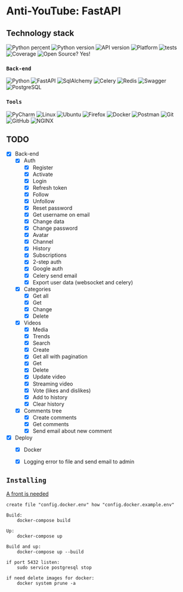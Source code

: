 # Anti-YouTube: FastAPI

## Technology stack

![Python percent](https://img.shields.io/github/languages/top/Counter0021/Anti-YouTube-back-end)
![Python version](https://img.shields.io/badge/python-3.8.10-green)
![API version](https://img.shields.io/badge/API-v0.3.3-orange)
![Platform](https://img.shields.io/badge/os-linux_ubuntu-red)
![tests](https://img.shields.io/badge/tests-passing-success)
![Coverage](https://img.shields.io/badge/coverage-93%25-brightgreen)
![Open Source? Yes!](https://badgen.net/badge/Open%20Source%20%3F/Yes%21/blue?icon=github)

### `Back-end`

![Python](https://img.shields.io/badge/Python-3776AB?style=for-the-badge&logo=python&logoColor=white)
![FastAPI](https://img.shields.io/badge/fastapi-109989?style=for-the-badge&logo=FASTAPI&logoColor=white)
![SqlAlchemy](https://img.shields.io/badge/-SqlAlchemy-FCA121?style=for-the-badge&logo=SqlAlchemy)
![Celery](https://img.shields.io/badge/-Celery-%2300C7B7?style=for-the-badge&logo=Celery)
![Redis](https://img.shields.io/badge/-Redis-FCA121?style=for-the-badge&logo=Redis)
![Swagger](https://img.shields.io/badge/Swagger-85EA2D?style=for-the-badge&logo=Swagger&logoColor=white)
![PostgreSQL](https://img.shields.io/badge/PostgreSQL-316192?style=for-the-badge&logo=postgresql&logoColor=white)

### `Tools`

![PyCharm](https://img.shields.io/badge/pycharm-143?style=for-the-badge&logo=pycharm&logoColor=black&color=black&labelColor=green)
![Linux](https://img.shields.io/badge/Linux-FCC624?style=for-the-badge&logo=linux&logoColor=black)
![Ubuntu](https://img.shields.io/badge/Ubuntu-E95420?style=for-the-badge&logo=ubuntu&logoColor=white)
![Firefox](https://img.shields.io/badge/Firefox_Browser-FF7139?style=for-the-badge&logo=Firefox-Browser&logoColor=white)
![Docker](https://img.shields.io/badge/-Docker-46a2f1?style=for-the-badge&logo=docker&logoColor=white)
![Postman](https://img.shields.io/badge/Postman-FCA121?style=for-the-badge&logo=postman)
![Git](https://img.shields.io/badge/-Git-black?style=for-the-badge&logo=git)
![GitHub](https://img.shields.io/badge/-GitHub-181717?style=for-the-badge&logo=github)
![NGINX](https://img.shields.io/badge/Nginx-009639?style=for-the-badge&logo=nginx&logoColor=white)

## TODO

- [x] Back-end
    - [x] Auth
        - [x] Register
        - [x] Activate
        - [x] Login
        - [X] Refresh token
        - [x] Follow
        - [x] Unfollow
        - [x] Reset password
        - [x] Get username on email
        - [x] Change data
        - [x] Change password
        - [x] Avatar
        - [x] Channel
        - [x] History
        - [x] Subscriptions
        - [x] 2-step auth
        - [x] Google auth
        - [x] Celery send email
        - [x] Export user data (websocket and celery)
    - [x] Categories
        - [x] Get all
        - [x] Get
        - [x] Change
        - [x] Delete
    - [x] Videos
        - [x] Media
        - [x] Trends
        - [x] Search
        - [x] Create
        - [x] Get all with pagination
        - [x] Get
        - [x] Delete
        - [x] Update video
        - [x] Streaming video
        - [x] Vote (likes and dislikes)
        - [x] Add to history
        - [x] Clear history
    - [x] Comments tree
        - [x] Create comments
        - [x] Get comments
        - [x] Send email about new comment
- [x] Deploy
    - [x] Docker
    - [x] Logging error to file and send email to admin


## `Installing`

<a href="https://github.com/Counter0021/Anti-YouTube-front-end">A front is needed</a>

    create file "config.docker.env" how "config.docker.example.env"

    Build:
        docker-compose build

    Up:
        docker-compose up

    Build and up:
        docker-compose up --build

    if port 5432 listen:
        sudo service postgresql stop
    
    if need delete images for docker:
        docker system prune -a
